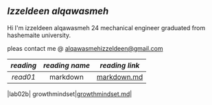 ## ***Izzeldeen alqawasmeh***

Hi I'm izzeldeen alqawasmeh 24 mechanical engineer graduated from hashemaite university. 

pleas contact me @ [alqawasmehizzeldeen@gmail.com](alqawasmehizzeldeen@gmail.com)

|***reading***| ***reading name*** |***reading link*** |
|:---:        |:---:               |:---:              |
|*read01*     |markdown            |[markdown.md](https://izzeldeen01.github.io/reading-notes/markdown)|

|lab02b| growthmindset|[growthmindset.md](https://izzeldeen01.github.io/reading-notes/growthmindset)| 